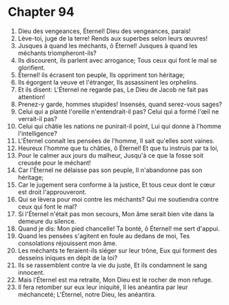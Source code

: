# Chapter 94

1. Dieu des vengeances, Éternel! Dieu des vengeances, parais!
2. Lève-toi, juge de la terre! Rends aux superbes selon leurs œuvres!
3. Jusques à quand les méchants, ô Éternel! Jusques à quand les méchants triompheront-ils?
4. Ils discourent, ils parlent avec arrogance; Tous ceux qui font le mal se glorifient.
5. Éternel! ils écrasent ton peuple, Ils oppriment ton héritage;
6. Ils égorgent la veuve et l'étranger, Ils assassinent les orphelins.
7. Et ils disent: L'Éternel ne regarde pas, Le Dieu de Jacob ne fait pas attention!
8. Prenez-y garde, hommes stupides! Insensés, quand serez-vous sages?
9. Celui qui a planté l'oreille n'entendrait-il pas? Celui qui a formé l'œil ne verrait-il pas?
10. Celui qui châtie les nations ne punirait-il point, Lui qui donne à l'homme l'intelligence?
11. L'Éternel connaît les pensées de l'homme, Il sait qu'elles sont vaines.
12. Heureux l'homme que tu châties, ô Éternel! Et que tu instruis par ta loi,
13. Pour le calmer aux jours du malheur, Jusqu'à ce que la fosse soit creusée pour le méchant!
14. Car l'Éternel ne délaisse pas son peuple, Il n'abandonne pas son héritage;
15. Car le jugement sera conforme à la justice, Et tous ceux dont le cœur est droit l'approuveront.
16. Qui se lèvera pour moi contre les méchants? Qui me soutiendra contre ceux qui font le mal?
17. Si l'Éternel n'était pas mon secours, Mon âme serait bien vite dans la demeure du silence.
18. Quand je dis: Mon pied chancelle! Ta bonté, ô Éternel! me sert d'appui.
19. Quand les pensées s'agitent en foule au dedans de moi, Tes consolations réjouissent mon âme.
20. Les méchants te feraient-ils siéger sur leur trône, Eux qui forment des desseins iniques en dépit de la loi?
21. Ils se rassemblent contre la vie du juste, Et ils condamnent le sang innocent.
22. Mais l'Éternel est ma retraite, Mon Dieu est le rocher de mon refuge.
23. Il fera retomber sur eux leur iniquité, Il les anéantira par leur méchanceté; L'Éternel, notre Dieu, les anéantira.

